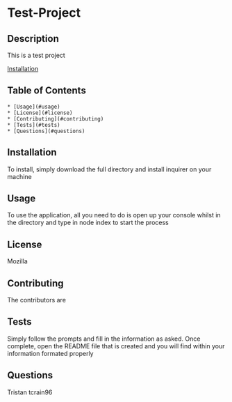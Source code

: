 
  
  # Test-Project
  
  ## Description
  This is a test project
  
  [Installation](#installation)
  
  ## Table of Contents
    
    * [Usage](#usage)
    * [License](#license)
    * [Contributing](#contributing)
    * [Tests](#tests)
    * [Questions](#questions)
    
  ## Installation
  To install, simply download the full directory and install inquirer on your machine

  ## Usage
  To use the application, all you need to do is open up your console whilst in the directory and type in node index to start the process

  ## License
  Mozilla

  ## Contributing
  The contributors are

  ## Tests
  Simply follow the prompts and fill in the information as asked. Once complete, open the README file that is created and you will find within your information formated properly

  ## Questions
  Tristan
  tcrain96

  
